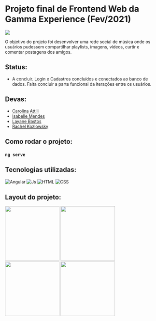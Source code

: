 # Projeto final de Frontend Web da Gamma Experience (Fev/2021)
 <img src="http://ForTheBadge.com/images/badges/built-with-love.svg">

O objetivo do projeto foi desenvolver uma rede social de música onde os usuários pudessem compartilhar playlists, imagens, vídeos, curtir e comentar postagens dos amigos.

## Status:
- A concluir. Login e Cadastros concluídos e conectados ao banco de dados. Falta concluir a parte funcional da iterações entre os usuários.

## Devas:
  - [Carolina Attili](https://github.com/carolsuelen)
  - [Isabelle Mendes](https://github.com/imendesm)
  - [Layane Bastos](https://github.com/LayaneB)
  - [Rachel Kozlowsky](https://github.com/rachelkozlowsky)
  

## Como rodar o projeto:
### `ng serve`

## Tecnologias utilizadas:

<div style="display:inline-block">
  <img align="center" alt="Angular" src="https://img.shields.io/badge/AngularJS-E23237?style=for-the-badge&logo=angularjs&logoColor=white">
  <img align="center" alt="Js"  src="https://img.shields.io/badge/TypeScript-007ACC?style=for-the-badge&logo=typescript&logoColor=white">
  <img align="center" alt="HTML"  src="https://img.shields.io/badge/HTML5-E34F26?style=for-the-badge&logo=html5&logoColor=white">
  <img align="center" alt="CSS" src="https://img.shields.io/badge/CSS3-1572B6?style=for-the-badge&logo=css3&logoColor=white">
</div>

## Layout do projeto:
<div style="display:inline-block">
  <img height="180em" src="https://raw.githubusercontent.com/LayaneB/imagens/main/idMusicInicial.png">

  <img height="180em" src="https://raw.githubusercontent.com/LayaneB/imagens/main/idMusicLogin.png">

  <img height="180em" src="https://raw.githubusercontent.com/LayaneB/imagens/main/idMusicCadastro.png">

  <img height="180em" src="https://raw.githubusercontent.com/LayaneB/imagens/main/idMusicFeed.png">
</div>

  
